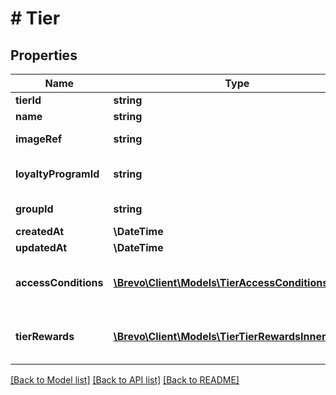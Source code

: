 # # Tier

## Properties

Name | Type | Description | Notes
------------ | ------------- | ------------- | -------------
**tierId** | **string** | Tier id | [optional]
**name** | **string** | Tier name | [optional]
**imageRef** | **string** | Tier image reference | [optional]
**loyaltyProgramId** | **string** | Associated loyalty program Id | [optional]
**groupId** | **string** | Associated group Id | [optional]
**createdAt** | **\DateTime** |  | [optional]
**updatedAt** | **\DateTime** |  | [optional]
**accessConditions** | [**\Brevo\Client\Models\TierAccessConditionsInner[]**](TierAccessConditionsInner.md) | Conditions required to access this tier | [optional]
**tierRewards** | [**\Brevo\Client\Models\TierTierRewardsInner[]**](TierTierRewardsInner.md) | Rewards associated with this tier | [optional]

[[Back to Model list]](../../README.md#models) [[Back to API list]](../../README.md#endpoints) [[Back to README]](../../README.md)
